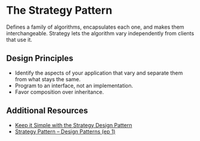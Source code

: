 ﻿# The Strategy Pattern
Defines a family of algorithms, encapsulates each one, and makes them interchangeable.
Strategy lets the algorithm vary independently from clients that use it.

## Design Principles
* Identify the aspects of your application that vary and separate them from what stays the same.
* Program to an interface, not an implementation.
* Favor composition over inheritance.

## Additional Resources
* [Keep it Simple with the Strategy Design Pattern](https://blog.bitsrc.io/keep-it-simple-with-the-strategy-design-pattern-c36a14c985e9)
* [Strategy Pattern – Design Patterns (ep 1)](https://www.youtube.com/watch?v=v9ejT8FO-7I)